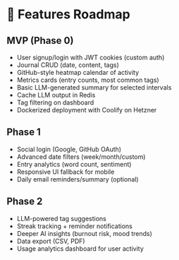 # 🚀 Features Roadmap

## MVP (Phase 0)

- User signup/login with JWT cookies (custom auth)
- Journal CRUD (date, content, tags)
- GitHub-style heatmap calendar of activity
- Metrics cards (entry counts, most common tags)
- Basic LLM-generated summary for selected intervals
- Cache LLM output in Redis
- Tag filtering on dashboard
- Dockerized deployment with Coolify on Hetzner

## Phase 1

- Social login (Google, GitHub OAuth)
- Advanced date filters (week/month/custom)
- Entry analytics (word count, sentiment)
- Responsive UI fallback for mobile
- Daily email reminders/summary (optional)

## Phase 2

- LLM-powered tag suggestions
- Streak tracking + reminder notifications
- Deeper AI insights (burnout risk, mood trends)
- Data export (CSV, PDF)
- Usage analytics dashboard for user activity
